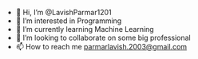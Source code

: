 - 👋 Hi, I’m @LavishParmar1201
- 👀 I’m interested in Programming
- 🌱 I’m currently learning Machine Learning
- 💞️ I’m looking to collaborate on some big professional
- 📫 How to reach me parmarlavish.2003@gmail.com

<!---
LavishParmar1201/LavishParmar1201 is a ✨ special ✨ repository because its `README.md` (this file) appears on your GitHub profile.
You can click the Preview link to take a look at your changes.
--->

